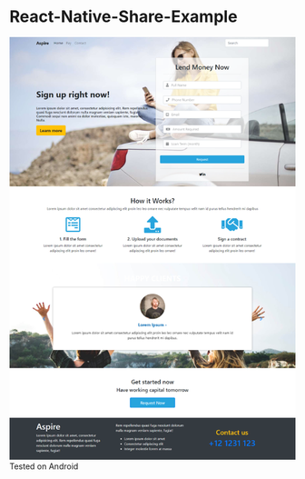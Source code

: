 # React-Native-Share-Example
![Landing](https://github.com/ryantando/React-Native-Share-Example/blob/master/homepage.png?raw=true)
Tested on Android 
